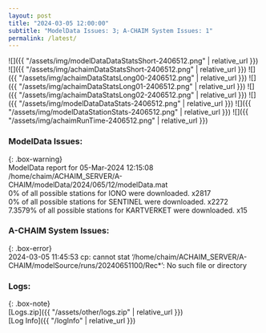 ```yaml
---
layout: post
title: "2024-03-05 12:00:00"
subtitle: "ModelData Issues: 3; A-CHAIM System Issues: 1"
permalink: /latest/
---
```


![]({{ "/assets/img/modelDataDataStatsShort-2406512.png" | relative_url }})
![]({{ "/assets/img/achaimDataStatsShort-2406512.png" | relative_url }})
![]({{ "/assets/img/achaimDataStatsLong00-2406512.png" | relative_url }})
![]({{ "/assets/img/achaimDataStatsLong01-2406512.png" | relative_url }})
![]({{ "/assets/img/achaimDataStatsLong02-2406512.png" | relative_url }})
![]({{ "/assets/img/modelDataDataStats-2406512.png" | relative_url }})
![]({{ "/assets/img/modelDataStationStats-2406512.png" | relative_url }})
![]({{ "/assets/img/achaimRunTime-2406512.png" | relative_url }})


### ModelData Issues:  
  
{: .box-warning}  
 ModelData report for 05-Mar-2024 12:15:08   
 /home/chaim/ACHAIM_SERVER/A-CHAIM/modelData/2024/065/12/modelData.mat   
 0% of all possible stations for IONO were downloaded. x2817   
 0% of all possible stations for SENTINEL were downloaded. x2272   
 7.3579% of all possible stations for KARTVERKET were downloaded. x15   
  
### A-CHAIM System Issues:  
  
{: .box-error}  
2024-03-05 11:45:53 cp: cannot stat ‘/home/chaim/ACHAIM_SERVER/A-CHAIM/modelSource/runs/20240651100/Rec*’: No such file or directory  

### Logs:  
  
{: .box-note}  
[Logs.zip]({{ "/assets/other/logs.zip" | relative_url }})  
[Log Info]({{ "/logInfo" | relative_url }})  
